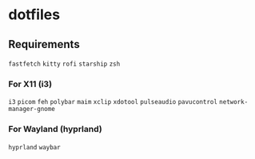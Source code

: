 # dotfiles
## Requirements
`fastfetch`
`kitty`
`rofi`
`starship`
`zsh`
### For X11 (i3)
`i3`
`picom`
`feh`
`polybar`
`maim`
`xclip`
`xdotool`
`pulseaudio`
`pavucontrol`
`network-manager-gnome`
### For Wayland (hyprland)
`hyprland`
`waybar`